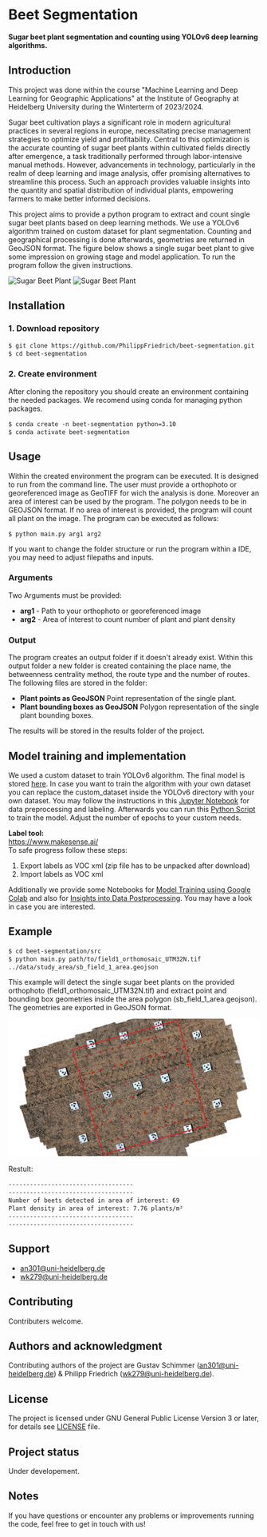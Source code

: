 # Beet Segmentation

**Sugar beet plant segmentation and counting using YOLOv6 deep learning algorithms.**

## Introduction
This project was done within the course "Machine Learning and Deep Learning for
Geographic Applications" at the Institute of Geography at Heidelberg University during the Winterterm of 2023/2024. 
  
Sugar beet cultivation plays a significant role in modern agricultural practices in several regions in europe, necessitating precise management strategies to optimize yield and profitability. Central to this optimization is the accurate counting of sugar beet plants within cultivated fields directly after emergence, a task traditionally performed through labor-intensive manual methods. However, advancements in technology, particularly in the realm of deep learning and image analysis, offer promising alternatives to streamline this process. Such an approach provides valuable insights into the quantity and spatial distribution of individual plants, empowering farmers to make better informed decisions.

This project aims to provide a python program to extract and count single sugar beet plants based on deep learning methods. We use a YOLOv6 algorithm trained on custom dataset for plant segmentation. Counting and geographical processing is done afterwards, geometries are returned in GeoJSON format. The figure below shows a single sugar beet plant to give some impression on growing stage and model application. To run the program follow the given instructions.

![Sugar Beet Plant](data/20230514/IMG_20230514_160205.jpg)
<img src="data/20230514/IMG_20230514_160205.jpg" alt = "Sugar Beet Plant" width="300" height="200">

## Installation

### 1. Download repository

```
$ git clone https://github.com/PhilippFriedrich/beet-segmentation.git   
$ cd beet-segmentation
```

### 2. Create environment

After cloning the repository you should create an environment containing the needed packages. We recomend using conda for managing python packages. 

```
$ conda create -n beet-segmentation python=3.10    
$ conda activate beet-segmentation
```

## Usage

Within the created environment the program can be executed. It is designed to run from the command line. The user must provide a orthophoto or georeferenced image as GeoTIFF for wich the analysis is done. Moreover an area of interest can be used by the program. The polygon needs to be in GEOJSON format. If no area of interest is provided, the program will count all plant on the image. The program can be executed as follows:

```
$ python main.py arg1 arg2
```

If you want to change the folder structure or run the program within a IDE, you may need to adjust filepaths and inputs.

### Arguments

Two Arguments must be provided:
- **arg1** - Path to your orthophoto or georeferenced image
- **arg2** - Area of interest to count number of plant and plant density

### Output  
The program creates an output folder if it doesn't already exist. Within this output folder a new folder is created containing the place name, the betweenness centrality method, the route type and the number of routes. The following files are stored in the folder: 
- **Plant points as GeoJSON** Point representation of the single plant.
- **Plant bounding boxes as GeoJSON** Polygon representation of the single plant bounding boxes.

The results will be stored in the results folder of the project.

## Model training and implementation

We used a custom dataset to train YOLOv6 algorithm. The final model is stored [here](YOLOv6/runs/detect/train/weights/). In case you want to train the algorithm with your own dataset you can replace the custom_dataset inside the YOLOv6 directory with your own dataset. You may follow the instructions in this [Jupyter Notebook](src/jupyter_notebooks/beet_segmentation_data.ipynb) for data preprocessing and labeling. Afterwards you can run this [Python Script](src/model_training/train.py) to train the model. Adjust the number of epochs to your custom needs.

**Label tool:**  
https://www.makesense.ai/  
To safe progress follow these steps:  
1. Export labels as VOC xml (zip file has to be unpacked after download)  
2. Import labels as VOC xml  

Additionally we provide some Notebooks for [Model Training using Google Colab](src/jupyter_notebooks/beet_segmentation_model.ipynb) and also for [Insights into Data Postprocessing](src/jupyter_notebooks/beet_segmentation_application.ipynb). You may have a look in case you are interested.

## Example

```
$ cd beet-segmentation/src  
$ python main.py path/to/field1_orthomosaic_UTM32N.tif ../data/study_area/sb_field_1_area.geojson
```
This example will detect the single sugar beet plants on the provided orthophoto (field1_orthomosaic_UTM32N.tif) and extract point and bounding box geometries inside the area polygon (sb_field_1_area.geojson). The geometries are exported in GeoJSON format.

![Sugar Beets on Orthophoto](img/example_ortho.png)

Restult:

```
-----------------------------------
-----------------------------------
Number of beets detected in area of interest: 69
Plant density in area of interest: 7.76 plants/m²
-----------------------------------
-----------------------------------
```

 ## Support
- an301@uni-heidelberg.de
- wk279@uni-heidelberg.de

## Contributing
Contributers welcome.

## Authors and acknowledgment
Contributing authors of the project are Gustav Schimmer (an301@uni-heidelberg.de) & Philipp Friedrich (wk279@uni-heidelberg.de).

## License
The project is licensed under GNU General Public License Version 3 or later, for details see [LICENSE](LICENSE.txt) file.

## Project status
Under developement.

## Notes
If you have questions or encounter any problems or improvements running the code, feel free to get in touch with us!


